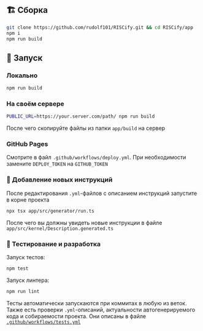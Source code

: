 ## 🏗️ Сборка

```bash
git clone https://github.com/rudolf101/RISCify.git && cd RISCify/app
npm i
npm run build
```

## 🚀 Запуск

### Локально
```bash
npm run build
```

### На своём сервере

```bash
PUBLIC_URL=https://your.server.com/path/ npm run build
```

После чего скопируйте файлы из папки `app/build` на сервер

### GitHub Pages

Смотрите в файл `.github/workflows/deploy.yml`. При необходимости замените `DEPLOY_TOKEN` на `GITHUB_TOKEN`

### 🧩 Добавление новых инструкций

После редактирования `.yml`-файлов с описанием инструкций запустите в корне проекта

```bash
npx tsx app/src/generator/run.ts
```

После чего вы должны увидеть новые инструкции в файле `app/src/kernel/Description.generated.ts`

### 🧪 Тестирование и разработка

Запуск тестов:

```bash
npm test
```

Запуск линтера:

```bash
npm run lint
```

Тесты автоматически запускаются при коммитах в любую из веток. Также есть проверки `.yml`-описаний, актуальности автогенерируемого кода и собираемости проекта. Они описаны в файле [`.github/workflows/tests.yml`](https://github.com/rudolf101/RISCify/blob/main/.github/workflows/tests.yml)
